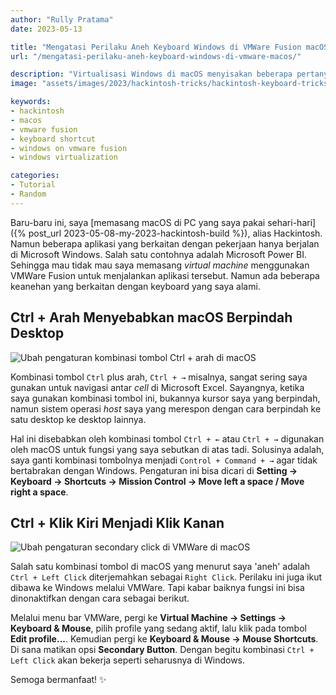 ```yaml
---
author: "Rully Pratama"
date: 2023-05-13

title: "Mengatasi Perilaku Aneh Keyboard Windows di VMWare Fusion macOS"
url: "/mengatasi-perilaku-aneh-keyboard-windows-di-vmware-macos/"

description: "Virtualisasi Windows di macOS menyisakan beberapa pertanyaan aneh soal perilaku keyboard dan mouse"
image: "assets/images/2023/hackintosh-tricks/hackintosh-keyboard-tricks.jpeg"

keywords:
- hackintosh
- macos
- vmware fusion
- keyboard shortcut
- windows on vmware fusion
- windows virtualization

categories:
- Tutorial
- Random
---
```


Baru-baru ini, saya [memasang macOS di PC yang saya pakai sehari-hari]({% post_url 2023-05-08-my-2023-hackintosh-build %}), alias Hackintosh. Namun beberapa aplikasi yang berkaitan dengan pekerjaan hanya berjalan di Microsoft Windows. Salah satu contohnya adalah Microsoft Power BI. Sehingga mau tidak mau saya memasang *virtual machine* menggunakan VMWare Fusion untuk menjalankan aplikasi tersebut. Namun ada beberapa keanehan yang berkaitan dengan keyboard yang saya alami.

## Ctrl + Arah Menyebabkan macOS Berpindah Desktop

![Ubah pengaturan kombinasi tombol Ctrl + arah di macOS](/assets/images/2023/hackintosh-tricks/ubah-pengaturan-move-space-macos.webp)

Kombinasi tombol `Ctrl` plus arah, `Ctrl + →` misalnya, sangat sering saya gunakan untuk navigasi antar *cell* di Microsoft Excel. Sayangnya, ketika saya gunakan kombinasi tombol ini, bukannya kursor saya yang berpindah, namun sistem operasi *host* saya yang merespon dengan cara berpindah ke satu desktop ke desktop lainnya.

Hal ini disebabkan oleh kombinasi tombol `Ctrl + ←` atau `Ctrl + →` digunakan oleh macOS untuk fungsi yang saya sebutkan di atas tadi. Solusinya adalah, saya ganti kombinasi tombolnya menjadi `Control + Command + →` agar tidak bertabrakan dengan Windows. Pengaturan ini bisa dicari di **Setting → Keyboard → Shortcuts → Mission Control → Move left a space / Move right a space**.

## Ctrl + Klik Kiri Menjadi Klik Kanan

![Ubah pengaturan secondary click di VMWare di macOS](/assets/images/2023/hackintosh-tricks/ubah-pengaturan-secondary-button-mouse-vmware-macos.webp)

Salah satu kombinasi tombol di macOS yang menurut saya 'aneh' adalah `Ctrl + Left Click` diterjemahkan sebagai `Right Click`. Perilaku ini juga ikut dibawa ke Windows melalui VMWare. Tapi kabar baiknya fungsi ini bisa dinonaktifkan dengan cara sebagai berikut.

Melalui menu bar VMWare, pergi ke **Virtual Machine → Settings → Keyboard & Mouse**, pilih profile yang sedang aktif, lalu klik pada tombol **Edit profile...**. Kemudian pergi ke **Keyboard & Mouse → Mouse Shortcuts**. Di sana matikan opsi **Secondary Button**. Dengan begitu kombinasi `Ctrl + Left Click` akan bekerja seperti seharusnya di Windows.

Semoga bermanfaat! ✨